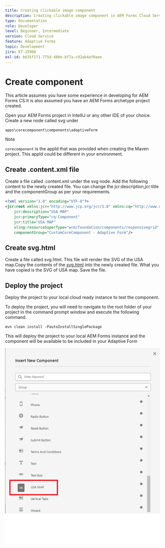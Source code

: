 ```yaml
---
title: Creating clickable image component
description: Creating clickable image component in AEM Forms Cloud Service
type: Documentation
role: Developer
level: Beginner, Intermediate
version: Cloud Service
feature: Adaptive Forms
topic: Development
jira: KT-15968
exl-id: b635f171-775d-480e-bf7a-c92ab4af0aee
---
```

# Create component

This article assumes you have some experience in developing for AEM Forms CS.It is also assumed you have an AEM Forms archetype project created.

Open your AEM Forms project in IntelliJ or any other IDE of your choice. Create a new node called svg under 

```
apps\corecomponent\components\adaptiveForm
```

>[!NOTE]
>
> ``corecomponent`` is the appId that was provided when creating the Maven project. This appId could be different in your environment.


## Create .content.xml file

Create a file called .content.xml under the svg node. Add the following content to the newly created file. You can change the jcr:description,jcr:title and the componentGroup as per your requirements.

```xml
<?xml version="1.0" encoding="UTF-8"?>
<jcr:root xmlns:jcr="http://www.jcp.org/jcr/1.0" xmlns:cq="http://www.day.com/jcr/cq/1.0" xmlns:sling="http://sling.apache.org/jcr/sling/1.0"
    jcr:description="USA MAP"
    jcr:primaryType="cq:Component"
    jcr:title="USA MAP"
    sling:resourceSuperType="wcm/foundation/components/responsivegrid"
    componentGroup="CustomCoreComponent - Adaptive Form"/>

```

## Create svg.html

Create a file called svg.html. This file will render the SVG of the USA map.Copy the contents of the [svg.html](assets/svg.html) into the newly created file. What you have copied is the SVG of USA map. Save the file.

## Deploy the project

Deploy the project to your local cloud ready instance to test the component.

To deploy the project, you will need to navigate to the root folder of your project in the command prompt window and execute the following command.

```
mvn clean install -PautoInstallSinglePackage
```

This will deploy the project to your local AEM Forms instance and the component will be available to be included in your Adaptive Form

![usa-map](./assets/usa-map.png)
